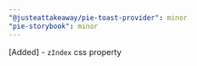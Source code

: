 ```yaml
---
"@justeattakeaway/pie-toast-provider": minor
"pie-storybook": minor
---
```


[Added] - `zIndex` css property
